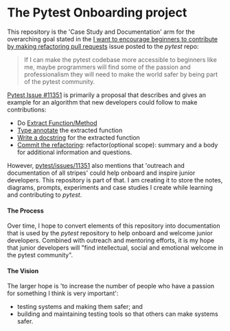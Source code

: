 # The Pytest Onboarding project
This repository is the 'Case Study and Documentation' arm for the overarching goal stated in the [I want to encourage beginners to contribute by making refactoring pull requests](https://github.com/pytest-dev/pytest/issues/11351) issue posted to the *pytest* repo: 

> If I can make the pytest codebase more accessible to beginners like me, maybe programmers will find some of the passion and professionalism they will need to make the world safer by being part of the pytest community.

[Pytest Issue #11351](https://github.com/pytest-dev/pytest/issues/11351) is primarily a proposal that describes and gives an example for an algorithm that new developers could follow to make contributions: 

- Do [Extract Function/Method](https://refactoring.com/catalog/extractFunction.html) <br>
- [Type annotate](https://realpython.com/python-type-checking/) the extracted function <br>
- [Write a docstring](https://sphinx-rtd-tutorial.readthedocs.io/en/latest/docstrings.html) for the extracted function <br>
- [Commit the refactoring](https://cbea.ms/git-commit/): refactor(optional scope): summary and a body for additional information and questions.

However, [pytest/issues/11351](https://github.com/pytest-dev/pytest/issues/11351) also mentions that 'outreach and documentation of all stripes' could help onboard and inspire junior developers. 
This repository is part of that. I am creating it to store the notes, diagrams, prompts, experiments and case studies I create while learning and contributing to *pytest*. 

#### The Process
Over time, I hope to convert elements of this repository into documentation that is used by the *pytest* repository to help onboard and welcome junior developers. 
Combined with outreach and mentoring efforts, it is my hope that junior developers will "find intellectual, social and emotional welcome in the pytest community". 

#### The Vision
The larger hope is 'to increase the number of people who have a passion for something I think is very important': <br>
- testing systems and making them safer; and <br>
- building and maintaining testing tools so that others can make systems safer.
